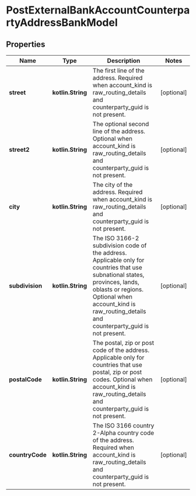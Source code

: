 
# PostExternalBankAccountCounterpartyAddressBankModel

## Properties
Name | Type | Description | Notes
------------ | ------------- | ------------- | -------------
**street** | **kotlin.String** | The first line of the address. Required when account_kind is raw_routing_details and counterparty_guid is not present. |  [optional]
**street2** | **kotlin.String** | The optional second line of the address. Optional when account_kind is raw_routing_details and counterparty_guid is not present. |  [optional]
**city** | **kotlin.String** | The city of the address. Required when account_kind is raw_routing_details and counterparty_guid is not present. |  [optional]
**subdivision** | **kotlin.String** | The ISO 3166-2 subdivision code of the address. Applicable only for countries that use subnational states, provinces, lands, oblasts or regions. Optional when account_kind is raw_routing_details and counterparty_guid is not present. |  [optional]
**postalCode** | **kotlin.String** | The postal, zip or post code of the address. Applicable only for countries that use postal, zip or post codes. Optional when account_kind is raw_routing_details and counterparty_guid is not present. |  [optional]
**countryCode** | **kotlin.String** | The ISO 3166 country 2-Alpha country code of the address. Required when account_kind is raw_routing_details and counterparty_guid is not present. |  [optional]



